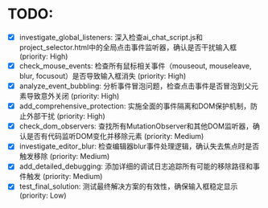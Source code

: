# TODO:

- [x] investigate_global_listeners: 深入检查ai_chat_script.js和project_selector.html中的全局点击事件监听器，确认是否干扰输入框 (priority: High)
- [x] check_mouse_events: 检查所有鼠标相关事件（mouseout, mouseleave, blur, focusout）是否导致输入框消失 (priority: High)
- [x] analyze_event_bubbling: 分析事件冒泡问题，检查点击事件是否冒泡到父元素导致意外关闭 (priority: High)
- [x] add_comprehensive_protection: 实施全面的事件隔离和DOM保护机制，防止外部干扰 (priority: High)
- [x] check_dom_observers: 查找所有MutationObserver和其他DOM监听器，确认是否有代码监听DOM变化并移除元素 (priority: Medium)
- [x] investigate_editor_blur: 检查编辑器blur事件处理逻辑，确认失去焦点时是否触发移除 (priority: Medium)
- [x] add_detailed_debugging: 添加详细的调试日志追踪所有可能的移除路径和事件触发 (priority: Medium)
- [x] test_final_solution: 测试最终解决方案的有效性，确保输入框稳定显示 (priority: Low)
